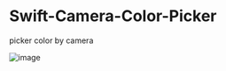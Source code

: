 # Swift-Camera-Color-Picker
picker color by camera

![image](https://github.com/qinzhe/Swift-Camera-Color-Picker/blob/master/QQ20180508-001646-HD.gif)
